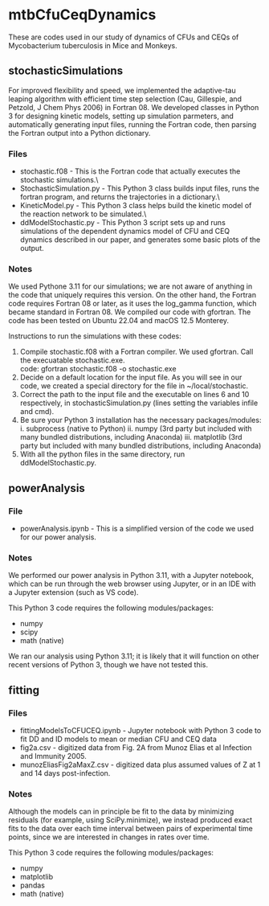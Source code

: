 # mtbCfuCeqDynamics
These are codes used in our study of dynamics of CFUs and CEQs of Mycobacterium tuberculosis in Mice and Monkeys.

## stochasticSimulations ##
For improved flexibility and speed, we implemented the adaptive-tau leaping algorithm with efficient time step selection (Cau, Gillespie, and Petzold, J Chem Phys 2006) in Fortran 08. We developed classes in Python 3 for designing kinetic models, setting up simulation parmeters, and automatically generating input files, running the Fortran code, then parsing the Fortran output into a Python dictionary.

### Files ###
* stochastic.f08 - This is the Fortran code that actually executes the stochastic simulations.\
* StochasticSimulation.py - This Python 3 class builds input files, runs the fortran program, and returns the trajectories in a dictionary.\
* KineticModel.py - This Python 3 class helps build the kinetic model of the reaction network to be simulated.\
* ddModelStochastic.py - This Python 3 script sets up and runs simulations of the dependent dynamics model of CFU and CEQ dynamics described in our paper, and generates some basic plots of the output.

### Notes ###

We used Pythone 3.11 for our simulations; we are not aware of anything in the code that uniquely requires this version. On the other hand, the Fortran code requires Fortran 08 or later, as it uses the log_gamma function, which became standard in Fortran 08. We compiled our code with gfortran. The code has been tested on Ubuntu 22.04 and macOS 12.5 Monterey.

Instructions to run the simulations with these codes:
1. Compile stochastic.f08 with a Fortran compiler. We used gfortran. Call the execuatable stochastic.exe.\
      code: gfortran stochastic.f08 -o stochastic.exe
2. Decide on a default location for the input file. As you will see in our code, we created a special directory for the file in ~/local/stochastic.
3. Correct the path to the input file and the executable on lines 6 and 10 respectively, in stochasticSimulation.py (lines setting the variables infile and cmd). 
4. Be sure your Python 3 installation has the necessary packages/modules:
  i. subprocess (native to Python)
  ii. numpy (3rd party but included with many bundled distributions, including Anaconda)
  iii. matplotlib (3rd party but included with many bundled distributions, including Anaconda)
5. With all the python files in the same directory, run ddModelStochastic.py.

## powerAnalysis ##

### File ###
* powerAnalysis.ipynb - This is a simplified version of the code we used for our power analysis.

### Notes ###

We performed our power analysis in Python 3.11, with a Jupyter notebook, which can be run through the web browser using Jupyter, or in an IDE with a Jupyter extension (such as VS code).

This Python 3 code requires the following modules/packages:
* numpy
* scipy
* math (native)

We ran our analysis using Python 3.11; it is likely that it will function on other recent versions of Python 3, though we have not tested this.

## fitting ##

### Files ###

* fittingModelsToCFUCEQ.ipynb - Jupyter notebook with Python 3 code to fit DD and ID models to mean or median CFU and CEQ data
* fig2a.csv  - digitized data from Fig. 2A from Munoz Elias et al Infection and Immunity 2005.
* munozEliasFig2aMaxZ.csv - digitized data plus assumed values of Z at 1 and 14 days post-infection.

### Notes ###

Although the models can in principle be fit to the data by minimizing residuals (for example, using SciPy.minimize), we instead produced exact fits to the data over each time interval between pairs of experimental time points, since we are interested in changes in rates over time.

This Python 3 code requires the following modules/packages:
* numpy
* matplotlib
* pandas
* math (native)

